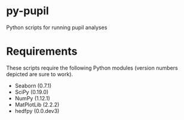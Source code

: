 # py-pupil
Python scripts for running pupil analyses

# Requirements
These scripts require the following Python modules (version numbers depicted are sure to work).
- Seaborn (0.7.1)
- SciPy (0.19.0)
- NumPy (1.12.1)
- MatPlotLib (2.2.2)
- hedfpy (0.0.dev3)
